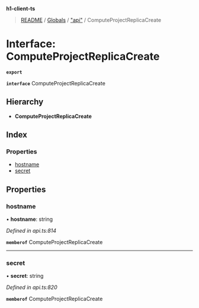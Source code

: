 **h1-client-ts**

> [README](../README.md) / [Globals](../globals.md) / ["api"](../modules/_api_.md) / ComputeProjectReplicaCreate

# Interface: ComputeProjectReplicaCreate

**`export`** 

**`interface`** ComputeProjectReplicaCreate

## Hierarchy

* **ComputeProjectReplicaCreate**

## Index

### Properties

* [hostname](_api_.computeprojectreplicacreate.md#hostname)
* [secret](_api_.computeprojectreplicacreate.md#secret)

## Properties

### hostname

•  **hostname**: string

*Defined in api.ts:814*

**`memberof`** ComputeProjectReplicaCreate

___

### secret

•  **secret**: string

*Defined in api.ts:820*

**`memberof`** ComputeProjectReplicaCreate
